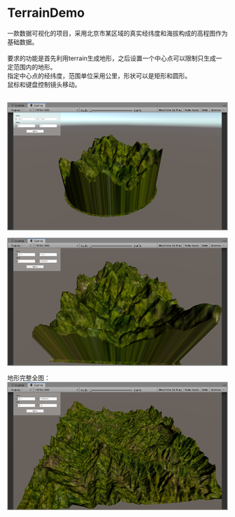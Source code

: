 # TerrainDemo
一款数据可视化的项目，采用北京市某区域的真实经纬度和海拔构成的高程图作为基础数据。<br/>
<br/>
要求的功能是首先利用terrain生成地形，之后设置一个中心点可以限制只生成一定范围内的地形。<br/>
指定中心点的经纬度，范围单位采用公里，形状可以是矩形和圆形。<br/>
鼠标和键盘控制镜头移动。<br/>
<br/>

![图](pic/2.png)

![图](pic/1.png)

地形完整全图：
![图](pic/3.png)
